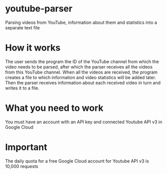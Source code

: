 # youtube-parser
Parsing videos from YouTube, information about them and statistics into a separate text file

# How it works

The user sends the program the ID of the YouTube channel from which the video needs to be parsed, after which the parser receives all the videos from this YouTube channel. When all the videos are received, the program creates a file to which information and video statistics will be added later. Then the parser receives information about each received video in turn and writes it to a file.

# What you need to work

You must have an account with an API key and connected Youtube API v3 in Google Cloud

# Important

The daily quota for a free Google Cloud account for Youtube API v3 is 10,000 requests
